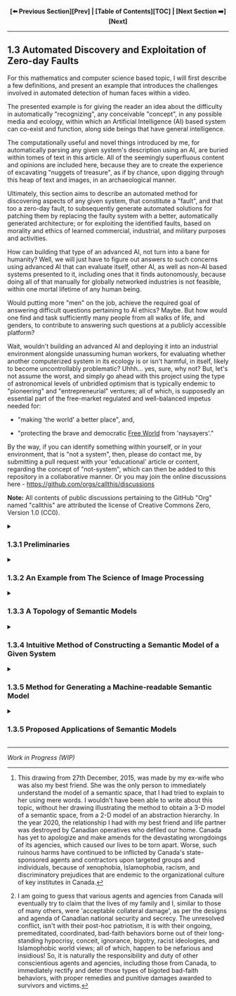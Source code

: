 <div align="center">
  
  **[:arrow_left: Previous Section][Prev] | [Table of Contents][TOC] | [Next Section :arrow_right:][Next]**
  
</div>

---

## 1.3 Automated Discovery and Exploitation of Zero-day Faults

For this mathematics and computer science based topic, I will first describe a few definitions, and present an example that introduces the challenges involved in automated detection of human faces within a video. 

The presented example is for giving the reader an idea about the difficulty in automatically "recognizing", any conceivable "concept", in any possible media and ecology, within which an Artificial Intelligence (AI) based system can co-exist and function, along side beings that have general intelligence. 

The computationally useful and novel things introduced by me, for automatically parsing any given system's description using an AI, are buried within tomes of text in this article. All of the seemingly superfluous content and opinions are included here, because they are to create the experience of excavating "nuggets of treasure", as if by chance, upon digging through this heap of text and images, in an archaeological manner.  

Ultimately, this section aims to describe an automated method for discovering aspects of any given system, that constitute a "fault", and that too a zero-day fault, to subsequently generate automated solutions for patching them by replacing the faulty system with a better, automatically generated architecture; or for exploiting the identified faults, based on morality and ethics of learned commercial, industrial, and military purposes and activities. 

How can building that type of an advanced AI, not turn into a bane for humanity? Well, we will just have to figure out answers to such concerns using advanced AI that can evaluate itself, other AI, as well as non-AI based systems presented to it, including ones that it finds autonomously, because doing all of that manually for globally networked industries is not feasible, within one mortal lifetime of any human being. 

Would putting more "men" on the job, achieve the required goal of answering difficult questions pertaining to AI ethics? Maybe. But how would one find and task sufficiently many people from all walks of life, and genders, to contribute to answering such questions at a publicly accessible platform? 

Wait, wouldn't building an advanced AI and deploying it into an industrial environment alongside unassuming human workers, for evaluating whether another computerized system in its ecology is or isn't harmful, in itself, likely to become uncontrollably problematic? Uhhh... yes, sure, why not? But, let's not assume the worst, and simply go ahead with this project using the type of astronomical levels of unbridled optimism that is typically endemic to "pioneering" and "entrepreneurial" ventures; all of which, is supposedly an essential part of the free-market regulated and well-balanced impetus needed for: 

- "making 'the world' a better place", and, 

- "protecting the brave and democratic [Free World](https://www.atlanticcouncil.org/programs/scowcroft-center-for-strategy-and-security/global-strategy-initiative/democratic-order-initiative/commission-on-advancing-a-free-world/) from 'naysayers'." 

By the way, if you can identify something within yourself, or in your environment, that is "not a system", then, please do contact me, by submitting a pull request with your 'educational' article or content, regarding the concept of "not-system", which can then be added to this repository in a collaborative manner. Or you may join the online discussions here - https://github.com/orgs/callthis/discussions 

**Note:** All contents of public discussions pertaining to the GitHub "Org" named "callthis" are attributed the license of Creative Commons Zero, Version 1.0 (CC0).


<details><summary><h3>1.3.1 Preliminaries</h3></summary> 

Let "point" is a thing such that, it has no further parts, not even a causal factor that generates or justifies its existence. 

The above definition of a point from Euclid's Elements, turns out to be one of the most brilliant axioms that any human being could have ever discovered, because it forms the basis of all geometry. A point is also, an intrinsic part of every aspect of spacetime apart from all other existent gamuts. Such a definition of a point also indicates that it is whole within itself. Furthermore, due to its imperceptible form and infinitesimal nature, it is an abstract mathematical entity. 

One can also assert that infinitely many points exist between any two adjacent points. But, as human beings, we are compelled to use a "dot" to represent a point, when discussing it in the finite context of a tangible medium such as a piece of paper, a chalk board, a cuboid, or an ellipsoid. 

Now, any "collection" of points can be termed as a locus. A straight line is a locus in which the collection of points share a property called linearity. Any line, along which and about which, a "set" of points is distributed, is called a geometrical axis. The number of mutually "orthogonal" axes needed to unambiguously index each point within a generalized "space" indicates the "dimensionality" of that space. The maximum and minimum span pertaining to a geometric object, that can be measured within a space, respectively, define the maximum "size", and the "least count", of mathematical operations that produce a measure, within or from the space being taken into consideration. 

In mathematical literature about machine learning, the concept of "dimension" of a given matrix (https://en.wikipedia.org/wiki/Matrix_(mathematics)#Definition), i.e. its size, is often confused with the "dimensionality" of the matrix. Also, in literature about machine learning, the number of dimensions in a trained model, usually alludes to the number of "features" obtained via permutations of all the elements available in the training and test datasets. 

So, to avoid confusion, let us instead use the terminology of "size", and ["tensor rank"](https://en.wikipedia.org/wiki/Tensor_(intrinsic_definition)#Tensor_rank), to describe a set of points, elements, data, or items that can be represented as a matrix, whereby: 

- The size of a given matrix is the total number of elements within the matrix. 

- The tensor rank of a given matrix coincides with the total number of ["Eigenvalues"](https://en.wikipedia.org/wiki/Eigenvalues_and_eigenvectors#Calculation) of the dataset described within the matrix. 

</details>

<details><summary><h3>1.3.2 An Example from The Science of Image Processing</h3></summary>

Here is an example to highlight difficulties that will be encountered in getting to automated concept recognition, by looking at the topic of object recognition with a trained machine learning model that [detects human faces](https://en.wikipedia.org/wiki/Face_detection) within a RGB-color video. 

The contents of a RGB-color video, might be described using a matrix that could have a so-called dimension of billions. Billions of what, you ask? That kind of a question only tends to upset some of the machine learning scientists and engineers who build machine learning models, which then causes them to fall into an argument about whether the word dimension of their training algorithm's output matrix alludes to its size, or to its maximum number of columns. For us to be able to answer that question appropriately, let us first observe the fact that, a dataset containing a RGB-color video, only has elements distributed: 

- along one axis describing the color channel of a pixel; 

    - the integer values on this axis indicate a number corresponding to a color channel, that is, red, green, or blue

- about two more axes for describing the position of a pixel in each image frame 

    - the integer values with respect to these two axes correspond to a coordinate of a pixel, where each pixel is contained within the size of the image frame, of say, 1080x960 pixels 

- along one more axis for the light intensity at a given pixel location indexed by the above three axes 

    - a pixel's intensity is typically an integer value between 0 and 255, for images that use 32 bit data in an image container format, like [JPEG](https://en.wikipedia.org/wiki/JPEG#Typical_use) 

- and along one more axis for describing the time-stamp of each image frame within a video container format, like [MPEG](https://en.wikipedia.org/wiki/Moving_Picture_Experts_Group)

    - this integer value is dependent on the least count of the clock used for timing the video, which could be in milliseconds, resulting in, say, 60000 frames for a one minute video  

So, in the above example, the size of the dataset would be 3x1080x960x256x60000 = 4.7775744e+13 *pixels.* 

To then say that you have a training dataset matrix with approximately 47 billion dimensions would be silly, because regardless of the change in the number of video frames within a video file, any pixel in the dataset would be unambiguously indexed with only five pieces of knowledge about its location and light intensity. As such, the video data would be distributed in a space constructed using five axes, that is, a geometric space having a tensor rank of five. 

A trained machine learning model for face-identification using such video data, could be a matrix with a very large size, due to a particular permutation of, say, [Haar-like Features](https://en.wikipedia.org/wiki/Haar-like_feature) used for describing a human face to the [Viola-Jones algorithm.](https://en.wikipedia.org/wiki/Viola%E2%80%93Jones_object_detection_framework) However, that type of trained model or template for face-identification, can use the intensity values of a single color channel, for each two-dimensional video frame. Thus, the data in the trained model would instead be described by a space constructed by three axes for pixel locations within an image frame, and one axis for the time-stamp of each image frame in a live video stream. 

That trained model or template, can then be iteratively matched with "chunks" or sections of each test image frame, to be able to identify any geometry that resembles a human face. Naturally, the amount of computational resources needed for identifying faces within a live video stream, could become quite expensive.

So, imagine doing the above type of "feature-identification" within live audio and chat data-streams alongside live video data, for building an interactive robot; especially a robot which can understand as well as interact with the world around it, in a manner that is as intelligent as a college educated adult human being, if not better. Even without haptic and olfactory data channels, merely audio and visual channels expressed as electromagnetic signals to a robot, to make it as "self-actualized" as a college educated adult human being, may seem like a physically impossible or infeasible project. And yet, one needs to remember that AI products being created by Google and Baidu, already outperform most human beings on various well-defined tasks like driving a car in a highly regulated environment. 

```
Computational resources have become affordable, and the ability to incorporate new developments
into one's own project has continued to become more accessible to technologists.

Here is an example of object detection within a live video stream using Google Coral:

Live Object Detection at 70FPS with low cost hardware - https://youtu.be/T-VjYr7sZC4?t=123 

```

Thus, the process of merely identifying the building blocks or the factorized components of a digitized data-stream from "the real world", which resemble labeled items in a training dataset, isn't the required final output of a robotic system that is meant to approach "general intelligence." The algorithmic procedure for making the AI recognize semantic meaning, out of a string of features within a data-stream, to then "autonomously" act upon "the knowledge and understanding" obtained from that process, firstly requires a [Large Language Model](https://en.wikipedia.org/wiki/Large_language_model). 

From philosophies of mind and natural language, as taught in Westernized universities, oral or written human speech that makes use of "words" or "symbols", not only conveys pre-formulated and formatted intent of the communicator, it also conveys the "intentionality" that the communicator experiences, during the act of performing activities in-line with the communicator's motives and desires. Said intentionality is supposed to be the "feeling", or human experience, of wanting to continue or to halt an ongoing activity, based on real-time sensory feedback from the communicator's environment. That philosophical approach to describing linguistics and cognition is drastically limited. So, let us generalize the idea of "language" from its gestural, or behavioral form, to a cascade of synchronous as well as asynchronous articulations that can provide "signals" from a sender to a receiver, via the physical process of "communication." 

>The most basic definition of physical communication is: "transfer of 'information' from one system to another via signal transmissions, energy transduction, or changes in momentum or electromagnetic states of the interacting systems via 'contact', at any possible span of short or long distances in spacetime." 

At least, that is how I like to define physical communication. Also, changes in momentum or electromagnetic states necessarily entail thermodynamic changes among interacting systems, that are causal, and not merely coincidental. 

What then is a system, and how are system boundaries or interfaces defined? Well, only "nothingness" is not a system, and the chore of identifying dynamically evolving boundaries of a system, requires the use of ["Ontological Methods in Systems Engineering."](https://github.com/callthis/status-quo/blob/main/docs/01-02-07.md#1271-ontological-methods-in-systems-engineering)

So, let us construct a topological space that describes the mathematical relationships between all conceivable concepts, with those concepts being distributed upon the constructed topology, including the concept of a concept, the concept of recursion, and even the concept of what a topology can be in terms of a mathematical object of study. In doing so, we will build an algorithmically generated "semantic model", instead of a "language model." The semantic model could then be utilized for tasks like discovering and studying mathematical theorems, that have yet to be recognized using human efforts without the aid of generative-AI based analytical engines.  

</details>


<details><summary><h3>1.3.3 A Topology of Semantic Models</h3></summary> 

As shown in the following diagram, ***Line AB*** represents the axis defined as "the part-whole continuum", and ***Line AD*** represents the axis defined as "the abstract-tangible continuum." The 2-Dimensional ***Area ABCD,*** represents a gamut of concepts known as an ["abstraction hierarchy."](https://github.com/my-realm/oc/blob/master/doc/ah.md#history-of-abstraction-hierarchy) Each point on this gamut is indexed as the coordinate of an individuated concept, such that each of those concepts are comprehensible to human beings. The semantic meaning ascribed to each concept on the gamut, can thus, only be relatively abstract-or-tangible with respect to a subjective observer; and is simultaneously, either a component or an ensemble, in relationship to other concepts located on the gamut, using the objective basis of "set theory." 

This 2-Dimensional gamut of concepts can then be converted into a 3-Dimensional model, by introducing an axis that represents the continuum of "depth-feature versus surface-feature." 

So, to make the corners of the 2-Dimensional ***Area ABCD*** touch at a single ***Point E,*** "fold" the area as shown in the following diagram, to create a 3-Dimensional volume that represents, "a semantic space."[^1]  

<p align="center">
    <img width="65%" src="../imgs/semantic_space-3d-model.png"></img>
    <br>
    <b>Converting the 2-D model of an "abstraction hierarchy" into a 3-D model of a "semantic space."</b> 
</p>
<br>

In the newly obtained 3-D model of a semantic space: 

- Depth-feature is a thing, or a concept, that is closer to the sub-atomic description of reality in terms of physical spacetime measured in spans of [Natural Units](https://en.wikipedia.org/wiki/Natural_units) (such as but not limited to: [Planck units](https://en.wikipedia.org/wiki/Planck_units), [Stoney Units](https://en.wikipedia.org/wiki/Stoney_units), and [Fine-Structure Constant](https://en.wikipedia.org/wiki/Fine-structure_constant)), in comparison to the macro-level, biological shape and size of human beings. 

- Surface-feature is a concept, or a thing, that is more readily accessible to unaided human biological sensory organs, and thus to human cognitive faculties, without the aid of technological instruments, or tools and gauges. 

- And the topic of abstract-versus-tangible can be made more objectively measurable, by comparing all given concepts, including things like "time", or "chair", with the most abstract concept called "point." Let the origin of the new 3-Dimensional coordinate system containing the model of a semantic space, coincide with the **Point E.** The origin of the coordinate system is also supposed to represent the location of the geometrical concept of "a point." All other concept placed on the 3-Dimensional topology are to be measured at a distance with respect to the origin using vector algebra. How to do so will be made clear in the subsequent sub-sections. 

---

<details><summary>By the way,</summary> don't try comparing things to God, either via similarity or via contrast, because all forms of comparison of a conceivable thing with God, results in that created thing ultimately becoming, annihilated.</details> 

---

Anchoring concepts to locations on a 3-Dimensional topology called the semantic space, using a regularized arrangement that can be codified, highlights causal relationships due to which, causality is directed from a relatively abstract depth-feature to a relatively tangible surface-feature. Subsequently, any feedback loops that can exist in a vectored manner, directed from a relatively tangible surface-feature to a seemingly abstract depth-feature, can also be discovered via the encoding method that is described in the next sub-section of this article. Therefore, causality exists within ecological feedback loops, and isn't something that is somehow directed strictly from "the human mind", onto "the material world." 

So, one must first ask themselves, are there any combinatorial arrangements of physically measurable quantities of the universe we exist in, that are capable of accurately and precisely describing concepts like personhood, cognition, intelligence, awareness, spirituality, attention, willingness, wellness, aesthetics, morality, ethics, veridicality, legality, meaningfulness, or contentment? 

Also, do people need to define concepts like mind, or a soul, the way the concepts of point, or the average [speed of light](https://en.wikipedia.org/wiki/Speed_of_light) between two points within "isotropic" "free space" have been defined, in order to be able to express themselves as mere human beings; or to be able to construct scientific tools and equipment for experiencing a better quality of life, while utilizing other well-defined concepts via arts as well as engineering and managerial sciences? 

Most importantly, what kinds of concepts are yet to be properly defined or even discovered, that would otherwise make existence more sensible and worthwhile, for human beings as well as other living species?  

</details>


<details><summary><h3>1.3.4 Intuitive Method of Constructing a Semantic Model of a Given System</h3></summary> 

We can take a look at an intuitive form of the pseudo-code for creating a machine-readable model of a semantic space, using the following diagram labeled as "Principled Thinking."  

<br>
<p align="center">
    <img width="65%" src="../imgs/Principled-Thinking.png"></img>
    <br>
    <h4 align="center">Principled Thinking</h4> 
</p>
<br>

The above diagram may better explain the process of discovering "blind-spots" and "misconceptions" within any system's design, for persons who are less inclined to using an algorithmic description of how to construct a machine-readable semantic model of a system. The diagram depicts four stages of analyzing any given system, in which each stage must be in concordance with the adjacent stages.  

- To begin the analysis of, say, an existing grocery store, the analyst would start at Stage 1, concerning the store owners' ethos and cultural values. The reason for owning and operating a grocery store would be derived from the cultural values and needs formally stated by the store's stakeholders. The roles and responsibilities that the company's employees are expected to perform, as well as the standards of customer satisfaction and yearly profits they are to aim for, are contingent on the cultural values that company members can adhere to. If concepts like "honesty", "customer satisfaction", "employee code of conduct", "facility's cleanliness", "handicap parking and accessibility", "building's architectural appeal", "product visibility", or "safety" weren't a primary concern, then the analyst would be able to identify such deficiencies before moving onto the next stage. Stage 1, provides answers to questions starting with a "why." For example, "Why is a security system needed in a grocery store?"

- Stage 2, of the store's analysis would identify the financial and physical resources available that match the principles and policies of the store's proprietors. In this stage the analyst can identify underutilized assets as well as shortages within required resources that need to at least, meet the value system and sense of aesthetics subscribed to by the company's stakeholders. Stage 2, provides answers to questions starting with a "what" or a "which." For example, "What kind of a neighborhood is the store located in? Which type of financial, physical, and digital security measures are available or needed, to maintain desired level of operational safety and 'peace of mind'?" 

- Stage 3, of the analysis provides answers to questions beginning with a "how." For example, "How is a particular version of financial, physical, and digital security system to be implemented, with the necessary administration of employee training and corporate policies?" This stage of analysis, conjoined with the previous stages, would highlight key areas of strengths and weaknesses in the day-to-day managerial operations of the grocery store. Any new polices that need to be created, and any physical resources that need to be reallocated or additionally acquired, are to be clearly identifiable during this stage. This is also the stage where business operators would be able to analyze and ratify, human resource policies, inventory management schedules, advertising campaigns, salaries and wages, product pricing strategies, and investor relationships, to arrive at statements about sales and profit goals. 

- Stage 4, which is an abstract-whole, turns out to be a natural outcome of the previous stages of "thinking and making", whereby the company's goals become defined in "achievable and realistic" terms. Any envisioned goals without taking stock of available skills and resources along with a proper grounding within the company's espoused cultural values, would most likely turn into a pipe-dream. Coming up with fancy goals and mission statements that possibly cannot be achieved within the constraints of available ground truths, can thus be avoided. Ultimately, Stage 4 of the analysis, must be in accord with the axiomatic principles identified at the very onset of the business analysis. 

The systematic process or "series of well-formulated steps" described here, isn't an algorithm for automatically discerning "truth", it is an algorithm for indexing knowledge discovered via interactions with a given system, tabulated in the form of a particular type of a graph, in order to excavate what else needs to be discovered and then built, towards materializing required physical outputs from the given system.

You may thus note that, Stage 1 of the analysis identifies *abstract-parts* of the given system. These abstract-parts are the principles, norms, and needs, that constrain or bound the system within a real ecology, in an axiomatic or "legally" defined way. Stage 2 of the analysis describes a set of *tangible-parts* of the system, pertaining to existing materials and processes that can be utilized as per known constraints. Then, Stage 3 produces a set of performance indices and engineering designs in the form a *tangible-whole,* which describe how certain kinematic and dynamic relationships can be connected or built, to arrive at viable goals using the concordance between Stages 1 and 2. 

The eventual Stage 4, reifies the outputs of the system in a descriptive manner, by showcasing its functionality and material qualities in comparison to the ecological constraints identified in Stage 1, rather than a normative goal or objective, that ought to have been achieved irrespective of ecological truths and realities. In this way, the ideas of economic efficiency and feasibility are directly baked into every possible approach to arriving at an achievable mission or a conceptualized vision, as long as Stages 1, 2, and 3, are in concordance with each other. Stage 4, represents the constructed or realized, *abstract-whole.*

However, when a need for doing "free-form" designs or research, in an exploratory manner, is asserted during Stage 1 of building or operating a new system, the desire to be spontaneous, novel, and innovative can produce "unexpected" results. As such, if additional constraints concerning ecological well-being are identified and implemented via Stages 2 and 3, the eventual results can at least be safe and sound, while limiting wastage and potential harms from exploratory research and development (R&D) endeavors. 

This is why, mature companies tend to allow nascent startup founders to eagerly take risks of being spontaneous, artistic, and innovative, so that large corporations can eventually learn from the mistakes of startups, or simply buy out a surviving new enterprise that develops a competent business model with a legitimate value proposition. A startup that intends to outmatch mature competitors, would need to be able to continuously evaluate its capacity to do so, while growing its market capitalization via its optimized R&D and business operations. Principled Thinking, can help identify those required optimization strategies and techniques. 

More importantly, it can be observed that: 

>The premeditated moral consideration to prioritize exploratory and hazardous risk taking behaviors while prospecting for any types of advantages or gains, above the safety and well-being of bystanders and consumers, or above societal concerns for environmental sustainability, is an engineering and managerial decision that can often be hidden by wrongdoers, using glossy marketing materials and cleverly worded "legal disclaimers." 

Wrongdoers may even try to evade responsibility for their untoward and careless actions taken during R&D cycles, by claiming that the process of producing and operating a desired system, can be "too pedantic," if it is conducted by using formal methods of simulation and modeling. 

Identifying those types of harmful behaviors of a company's leadership and management, that are erroneous, destructive, predatory, parasitic, debilitating, or injurious in any significant manner to any persons or groups, or to any forms of natural heritage that do not exclusively belong to prospectors, requires such principled analyses. The rational and rightful measures, which can then be taken up by *litigators and prosecution teams* to penalize offending parties, and also to deter further harms that are being or can be committed by other groups of prospectors, can thus be correctly legislated via the analytical and scientific methods demonstrated by Principled Thinking. 

Even more importantly, concepts like "acceptable collateral damage" and "casualties of warfare", can be defined in a pragmatic and correct way by "constitutionally recognized entities" using Principled Thinking, in the context of authorized military, para-military, or policing activities, while growing or maintaining their "sphere of influence."[^2]

</details>


<details><summary><h3>1.3.5 Method for Generating a Machine-readable Semantic Model</h3></summary>  


<details><summary><h4><ins>Step 1: Clearing up philosophical issues</ins></h4></summary>

If you were to look up the meaning of the concept of a "word" in a regular English dictionary, it would explain that entry with words, just the same way it explains all possible entries in itself, with words. Also, typical definitions of a "word" in regular English dictionaries happen to use the concepts of a "concept" and an "idea." What then is a concept or an idea?

Now, just for fun, do look up the definition of a "dictionary", within a regular English dictionary. 

The above exercise or thought experiment, is for the sake of understanding that human beings do tend to understand the meaning of words like, "words", "concepts", "constructs", "notions", "ideas", "relationships", "edges", "nodes", "graphs", "sets", "items", "things", "containers", "systems", and "dictionaries" through physical interactions with a sociological as well as a technological environment. 

>Thus, "a socio-technical environment" is a synonym for "human ecology", which emphasizes the collaborative nature of human development and evolution through social interactions within a community that is constantly mediated by: various human made tools and technologies apart from natural structures found in the universe. 

For the sake of this overall exercise in building a model of a "semantic space", let us assert that various structures and phenomena already found in nature, such as: water, earth, sky, air, thermal changes, living creatures, etc. are easily accessible to all human beings as soon as a human is born into this universe as an infant. Obviously, infants need not learn how to use a regular dictionary of any conceivable language, to merely start living and learning from a socio-technical environment. 

Moreover, any human being at infancy, isn't a "blank slate." We know that now, and we are better informed at this point in history compared to earlier philosophers, due to our knowledge about how information is encoded within biological building blocks of living organisms such as chromosomes, because of which, a new born infant is already in possession of various types of "innate", "intrinsic", and "inherent" knowledge. That knowledge is indeed necessary for bodily functions which allow the infant to bump into things, and too start interacting with a socio-technical environment while fulfilling various needs to sustain life. 

But too often, in literature concerning physiology or psychology: 

- The idea of *"sensation"* is used for describing the process by which physical data from a socio-technical environment is translated as a signal or a "stimulus", into reactions by human sensory organs at a tissue level of organization, within microsecond intervals of time. 

- Subsequently, the interpretation of that reaction during a short period of time at the scale of seconds, to produce some type of a "mental model" along with a gain in knowledge about a "situation", at least at a basic level of understanding of "reality" due to impinging stimuli, is called *"perception."* 

- Following the processes of sensation and perception, a more complex process by which a (human) being takes those sensations and perceptions to generate inferences via different "types of reasoning", along with additional knowledge available to the *"interpreter"* via their memory, is called (in-situ or embodied) *"cognition."* 

- Some social scientists and cognitive science philosophers like to further distinguish a type of cognition, that occurs at the interface of multiple cognitive beings within an ecology, known as *extended cognition,* in comparison with the "in vivo" forms of cognitive processes. (Please see, [Distributed Cognition](https://en.wikipedia.org/wiki/Distributed_cognition), [Extended Mind Thesis](https://en.wikipedia.org/wiki/Extended_mind_thesis), and [Externalism](https://en.wikipedia.org/wiki/Externalism))

The above-mentioned ways of talking about cognition are common among previous generations of researchers, especially Anglo-Saxon and westernized ones, who have ardently tried to delineate sensation, perception, cognition, embodied cognition, and extended cognition as a sequence of processes, wherein, the ability to perform "advanced" cognitive tasks, is supposed to improve with biological development and socio-technical experiences involving "education." 

The main challenge with the above-mentioned approach to physiology, psychology, and sociology has been the inability to arrive at sensations, perceptions, and cognitive decisions or judgments about the concept of a "mind", which different groups of people can readily agree upon and utilize in political sciences, medical sciences, linguistics, religion, and other fields of study that are dependent on findings from physiology and psychology. Of course, physiology and psychology within themselves can be acknowledged as being dependent on physics, chemistry, biology, and upon various mathematical constraints of geometry to discovering knowledge. 

One might even ponder, are all of physical sciences and mathematics, including everything pertaining to human beings and the rest of the universe, contingent on a super-natural deity such as God? Which god you ask? Well, try one of these conceptions of God or a deity - https://en.wikipedia.org/wiki/Conceptions_of_God

As such, if one were to either say that [gnosis](https://en.wikipedia.org/wiki/Gnosis) is only possible via some type of [praxis](https://en.wikipedia.org/wiki/Praxis_(process)), or that gnosis is even possible via innate knowledge without any type of praxis, rituals, practices, and apologetics(https://en.wikipedia.org/wiki/Apologetics), then, in both cases, that person's worldview and consequent behaviors might not be irrational, irregular, bizarre, weird, inane, stupid, insane, crazy, deluded, or deranged in any sense of the words: irrational, irregular, bizarre, weird, inane, stupid, insane, crazy, deluded, and deranged. 

Comparatively, even the worldviews from atheism aren't somehow "scientific" or more rational than worldviews involving religious concepts. This is because atheism requires the belief that absence of precise visceral evidence of a divine phenomenon, as experienced by an individual, is in itself, necessary and sufficient evidence or proof of complete absence of all divine phenomena throughout the universe. Atheism as a socio-political enterprise, further requires that the individual who has never experienced any type of a divine phenomena in a cogent manner, conclude that all other human beings who have ever claimed to have felt something divine, were simply lying or happened to be deluded. That type of a self-centered view on knowledge excavation and learning, which takes an atheist's evolving biological development as the ultimate standard for adjudicating truthfulness of other people's experiences, presumes absolute perfection in the atheistic individual's finite abilities in mobility, awareness, and comprehension, that too with respect to a limited ecology, regardless of the stage of the atheistic person's biological development and type of ecology being considered. 

Unfortunately, a great number of people who feel that a particular god or a deity exists, and has manifested to them, or has communicated to them via some type of a phenomena, to be truthful, also behave in a presumptive manner in ascribing their individual experience as a standard for what other people ought to be able to experience and acknowledge as "faultless actuality." The socio-political enterprise of religiosity has remained fraught with massacres and molestation of many peoples as well as entire civilizations, in the name of a god, just the same way sports hooligans injure people and destroy or damage public properties, in the name of supporting athletes as fans, or the way invading groups of people wage skirmishes and even wars in the name of nationalism or patriotism.   

One must also be aware and note that, ascribing derogatory or debasing words to persons who have a different perspective or an idiosyncratic worldview, is usually done by those who have an agenda of asserting their own worldview as being superior and more legitimate, compared to all the ones they happen to disagree with. This type of crass and obscene tactic typically involves attempting to hurl insults, injuries, and destructive attacks upon other persons who have different cultural values, worldviews, and interests, for the purposes of obtaining or maintaining socio-political power and influence.   

But more importantly, for our purpose of constructing an efficiently machine-readable model of humanity's semantic space, we are to build a set of methods for parsing "digitally recorded and accessible" conceptions generated by any human being in any point of humanity's global-scale evolution, regardless of that concept's abstractness or materialistic tangibleness to different "cognizers." The chore of differentiating or distinguishing truthful and useful conceptions with respect to chosen standards for accuracy and precision, can then be carried out using the built and stored semantic space. 

Therefore, the archaic approaches used in describing the physical world around us, and our human faculties in comprehending the world, via philosophical ideas like ["tabula rasa"](https://en.wikipedia.org/wiki/Tabula_rasa), are inefficient for deciding what counts as ontic versus epistemic. More specifically, the concept of tabula rasa does not help in explain how a person's individualized semantic space starts to come into existence, to then develop over the person's lifetime. (Please see, this video on ["Birth of a Word"](https://youtu.be/RE4ce4mexrU) for a developmental psychology based perspective on discovery and application of knowledge that also indicates the need to discards the idea of tabula rasa from modern psychology.)

Worst of all, the use of ideas like "children are a blank slate", have too often been used for justifying abductions of children during cultural genocides, for the purposes of indoctrinating those children and forcibly assimilating them into a community that is different from their original ethnic and cultural background. History provides testimony about how puritanical colonialists have tried to justify genocides of indigenous cultures by claiming that forced internment and indoctrination did not do any harm or cause any pain, even while cunningly or forcibly wiping out the personality traits and cultural outlook of captive children and young individuals, particularly in the name of providing 'superior education and development' to snared people. Nefarious and insidious wrongdoers have continued to make those types of claims on the assumption that at the time of being interned or indoctrinated, the forcibly taken children and young individuals were practically a blank slate due to which, they could not have been harmed or injured in any way. 

So, instead of using ideas that have been one of the main rationales for justifying cruelty inflicted upon indigenous populations and peoples of color, we can simply decide and assert that all forms of signal processing accomplished by any system is defined as "computation." And thereby, *human cognition in its psychological form* with personality traits, as well as motivations, emotions, and thoughts, happens to be due to a dynamic cascade of computations performed by biological components of the human body. Concurrently, *human cognition in its sociological form,* which also impacts motivations, emotions and thoughts, in addition to causing evolutionary development of personality traits as well as behavioral outlook through "linguistic exchanges or interactions" and "groups based decision making", happens to involve a series of concordant computations performed by a network of people and other things, in a socio-technical environment. 

We must put aside the chore of describing what counts as an immoral, unethical, pathological, or a criminal behavior with respect to an environment as well as a predefined set of "acceptable" functions or behaviors, for a later stage of this overall endeavor. We will be able to better address that laborious work, after collecting models of individualistic and community based semantic spaces that can be agglomerated to produce *humanity's semantic space.* Defining what counts as a fault or an error, even upon encountering completely novel functions or behaviors of a given system, specifically in a way that can be machine-readable, is going to be the most lucrative aspect of this overall exercise. 

Additionally, for the sake of this discussion, we will avoid the definition of "memory" from common English vernacular, and instead use the assertion that *"memory"* exists, by virtue of adjacency of things. Therefore, the adjacency of atoms is a type of memory at a given instance of spacetime, and so is the adjacency between two trees or two cars in any part of the world, irrespective of the distances between them, aside from the adjacency between the distance-wise permutation of people and celestial objects. In fact, even the permutation of letters, gaps, and colors in this write up, is a type of memory. Indeed, all portions of the universe constitute a memory, at each instance of spacetime, but not from an egocentric or an anthropocentric perspective. Here, the technical concept of memory is being defined as a fundamental physical phenomenon that exists due to any span of adjacency, between things that already exist in the universe. Let me repeat this for emphasis: Here, it is being asserted that any configuration arising from any collection of things within spacetime, is memory. 

Next, we can define computation as a change in memory. As such, any change in configuration of adjacent things, is a computation.

So now, we can do away with philosophies involving "tabula rasa" of human mind at infancy or youth, by suggesting that there already exists an evolutionary process involving cascades of computation, across and throughout spacetime, irrespective of the existence of humans or human cognition. 

The existence of cascades of computation, across and throughout the universe at every span of its structural and functional organization, is empirically verifiable. It must be noted that concepts like "recorded history" and "archaeology", cannot be defined without such a contiguous and continuous evolutionary process of computations across spacetime, which "communicate" or "transfer information", from one part of the universe to another. So, if none of the portions of the universe are "blank" and devoid of information (as well as information transfer), then, no organism or a system within the universe as its portion, is ever devoid of information and pre-processed knowledge. 

That universal process involving the exchange of information via physical transformations and transmissions, of energy and matter, throughout all of spacetime measured in eons over intergalactic distances, has existed prior to the ["Holocene era"](https://en.wikipedia.org/wiki/Holocene_calendar#Conversion), and is going to continue to exist even after the destruction of the solar system in billions of Earth-years from now. Of course, such a non-egocentric idea is simply untrue or false, for those who believe that the universe along with all of its trappings comes into existence when they are born, and goes out of existence when they die. People who believe in that type of a purely egocentric notion of cosmology, which is limited to their individual lifespan, also aren't deranged or "mentally damaged", because a thing known as "death" has to be incorporated as an input condition, for any kind of empirical verification of different worldviews involving [eschatology](https://en.wikipedia.org/wiki/Eschatology). But, death of the observer, seems to prevent empirical verification about things that can subsequently be shared with living beings.  

Perhaps, due to topics like death, the most difficult concept to include within a semantic space, is that of "spiritual faith" and "devotion." 

I will attempt to individuate them none-the-less, by stating that spiritual faith is an extrapolation of "trust" in an entity or an event, whereby the entity or the event one has faith in, is "divine", or "supernatural." The ideas of divine and supernatural, in turn, require a person to admit that things unconstrained by physical laws of nature do exist, or can exist, within a realm that is outside the bounds of physical universe, or at least outside the bounds of known scientific knowledge. 

Answering how, and why are divine or supernatural things able to impact natural entities and events within the bounds of a physical universe that supposedly, isn't divine in the least bit, requires a whole lot of imagination and at least one [mythological](https://en.wikipedia.org/wiki/Myth#Mythology) narrative. 

It is indeed easier for some people to decide that the natural universe is divine, at an infinitesimal level of its structure and function, as well as in its entirety. Such an idea alludes to the "imminence" of divinity as an integral part of each being within the universe. There is also the idea that [divinity](https://en.wikipedia.org/wiki/Divinity#Uses_in_religious_discourse) is ever present, and that it abounds every portion of the universe, but is merely more complicated and tedious to comprehend than quantum mechanics and the square root of minus one. Most people, can do very well in life, without ever having to deal with quantum physics and complex numbers, so, similarly, religious topics about what is or isn't sacred, might also elude people, without those people suffering any physical, socio-economic, or political losses. 

Thereafter, if one understands the increasing level of attention and effort that goes into being "interested", "committed", and "dedicated" to something or someone, then they will be able to understand that "devotion" is the next logical level in the progressive scale of: interest, commitment, and dedication. 

>One might even ask, can a human being possibly obtain and retain any precepts consciously, with zero level of attention and interest invested into obtaining and then retaining said precepts? 

So, how much imagination and commitment must be applied when doing something (or anything)? 

Where must a precept from a mythological narrative or a popularly scientific journal be referenced? And when must certain types of concepts be alluded to in a conversation or a publication? Well, answers to all such questions depend on the socio-political context of a person's existing situation and their capabilities in articulating themselves. 

If you, as a mere person living in this world, were to utter certain topics out-loud (or publish them in a publicly available media), which were to then somehow causes you to get attacked overtly or covertly, or immediately, or perniciously by particular groups of people, then, hopefully you knew how to defend yourself from those kinds of attacks and attackers before doing your chosen range of activities. However, just in case, you committed certain activities unknowingly, without deliberation, without properly evaluating the consequences of those actions, or without appropriate anticipation of future outcomes of your deeds, then hopefully, you will gain an opportunity to learn from your experiences to do things differently thereon, upon withstanding the consequences of your actions. The same hope, may also be recognized in withstanding consequences generated from other people's actions, and also from those generated by non-human phenomena in nature, all of which, might not have had any pertinence to your existence before those consequences impinged upon your life and belongings. 

What then, does the concept of "hope" actually mean? Is it mere an expectation about a future possibility? Based on what? Based on lack of accurate information and precise knowledge, you say? 

Then faith, as well as trust, are practically an extension of that hope and reliance on potential outcomes in situations involving greater levels of uncertainty — a level much greater than the types of uncertainties that might have caused you to experience a sense of hope or reliance in yourself, or in anything else, at any point during your mortal lifespan. 

Now, would you like to say that "uncertainty" isn't an ontic thing pertaining to every portion of the physical universe we exist in? 

"Entropy" by the way, is a measure of uncertainty within a region of the physical universe due to a particular rate of information transfer between that region of spacetime and an "observer" coupled to it. So, after defining concepts like "measurability", "measure space", "flux", and an observer's capacity to observe as well as record things, we can conveniently explain how "entropic", the universe is, at a given location of spacetime. It is just that, defining an observer or things like measurability, aren't easy, but also not impossible.

Just in case you thought that religion, physical sciences, mathematics, civics, languages, music, medicine, sports, economics, or socio-politics were difficult to comprehend and practice, then you merely needed to learn a few simple strategies like Principled Thinking, for acquiring basic building blocks of knowledge and understanding, to ease your burdens, so that you may face all other things in a suitable manner; things which could come your way in this life, or in the hereafter.

</details> 


<h4><ins>Step 2: Gathering building blocks of a graph</ins></h4>

The first thing we will need is a dataset of words, which is typically a [corpus](https://en.wikipedia.org/wiki/Text_corpus) in the form of a data type known as a "dictionary", or a set of corpora such as books and articles found in [ArXiv](https://info.arxiv.org/about/index.html), or [Gutenberg Project](https://www.gutenberg.org/), or [Wikimedia](https://meta.wikimedia.org/wiki/Our_projects). 

Scraping websites to build corpora based, large language models (LLMs), is an expensive chore, but it might be a necessary task when creating a customized corpus of text for non-English languages or for other commercial applications of LLMs. 

- An example for creating a corpus in Mandarin language by scraping different websites for Named Entity Extraction, Event Extraction, and Relation Extraction during production of LLMs and "Knowledge Graphs", is provided here - https://github.com/zjunlp/KnowLM 

- A brilliant example for translating a word within a file or within an online article, in real-time, is showcased here - https://github.com/filimo/ReaderTranslator#readme 

- And here is an example of working with multiple language corpora including math symbols - https://github.com/SUSYUSTC/MathTranslate 

    - This example showcases translation of English mathematics papers into Mandarin. A similar approach can be used for translating French science and mathematics journals into English, or any other language, as required. Also, such a computerized approach is necessary for translating legal documents from or to, an official language, in relation with an accessible language of discourse. 

For our purposes, let us start by using a regular English dictionary, from either one of the following options:

- The version of "Webster's Unabridged Dictionary" of English Language, available from Gutenberg Project in UTF-8 format - https://www.gutenberg.org/ebooks/29765   

- The "english Dictionary.csv" file from the repository - https://github.com/benjihillard/English-Dictionary-Database 

- And here is a smart approach for creating an "open dictionary" compatible with REST API format - https://github.com/open-dictionary/english-dictionary/ 

As well as the .txt or .json files containing "set of English words" without definitions from - https://github.com/dwyl/english-words 

Additional elementary tokens of English language such as punctuation can be obtained from the following git repository, which also has a collection of popular symbols along with alphabets and notations used in other languages - https://github.com/symbl-cc/symbl-data

It would be worthwhile to make sure that each word and irreducible token within the "set of English words", has an entry within the dictionary that is to be used in the subsequent steps. Additionally, one can find items within a given dictionary, which aren't contained within the flattened set of "unique" words, to then add that word to the flattened set, for future use in creating a mathematical graph of words. 

<b>Notes:</b> 

1. Computing languages like Python and Julia have convenient, builtin functions like `set`, `dict`, and `map` to efficiently do the above-mentioned comparisons between `lists` of items. 

2. While building an LLM from a corpus, one can use a "tokenizer" to first create a list, or a sorted list, or a flattened set of unique words found in the corpus. Doing that can also be used in building a ["concordance"](https://en.wikipedia.org/wiki/Concordance_(publishing)) of the corpus. Here is a good resource for different types of tokenizers - https://huggingface.co/docs/transformers/main_classes/tokenizer 


<h4><ins>Step 3: Building a graph that showcases dependencies among linguistic primitives</ins></h4>

We obviously need to discuss what the mathematical meaning of a graph is supposed to be. So, here is a nice video that explains necessary terminologies associated with graphs: [Introduction to Graph Theory: A Computer Science Perspective](https://youtu.be/LFKZLXVO-Dg) 

When making a graph of an entire corpus, the label of each node turns out to become an individuated "string of characters." Those individuated items are dubbed here as "linguistic primitives", which can take the form of: 

- a punctuation; 

- a numeral; 

- letters of an alphabet, including different types of blank spaces used alongside those letters in formatting text; 

- a glyph or an emoji that forms a graphical symbol; 

- an n-gram token, which is a sub-string of a whole word containing *n* number of characters, where *n* is greater than 1; 

- a string of characters or tokens that can be recognized as being *"a proper word"* by human beings of a speech community; 

- a hyphenated compound word; 

- or a phrase that forms an idiomatic expression. 

<br>

The edges of the graph can then be represented as a list of "tuples" of connected nodes, as shown in "Graph Representation" section of the video on graph theory - https://youtu.be/LFKZLXVO-Dg?t=691. 

The entire graph of a corpus can thus be modeled using a data structure known as a dictionary in computer science, wherein, each node's label is associated with a list of other nodes connected to it, at one unit distance of adjacency. You will eventually see how that becomes useful in computing "similarity" between words, during Natural Language Processing with categorization and classification tasks conducted over a given corpus. 

By the way, the technical definition of the data structure called `dictionary` in computer science, happens to be identical to the mathematical definition of a graph. 

Also, many researchers in computational linguistics like to label n-gram tokens generated by permutations of alphabets, that do not constitute a proper word recognizable by human speakers of a language, as non-words. Consequently, they like to ignore or delete non-words, during analytical tasks. However, hardcore cryptographers tend to treat all strings of characters formed by any permutation of linguistic primitives, within a received or an intercepted message, as objects that are worthy of intrigue and analysis.  

Let's go over an example to better understand the above set of ideas:

- Let the given corpus be: 

    ```
        "A shrub in the desert is a tree. 
        And to a dust-mite in the desert, 
        The shrub might as well be an entire forest."

    'Tokenizing' special characters in a set of strings,
    can be challenging. However, numerals like: 765239 
    can be handled more conveniently. On the other hand,
    a defined value such as 2.220446049250313e-16 might not 
    get parsed correctly. And hopefully you obtained the given
    text with suitable line-endings in the form of \n 
    or an empty space such as "", instead of a
    \r\n or a sudden 0x1A in the middle of the text.
    
    Additionally, make sure that white spaces didn't encode
    some kind of a special meaning.

    Figuring out what counts as a typesetting error, misspelling, 
    typo, or a grammatical slip-up versus an encoded message, 
    is an important task, that can be taken up

    in a later stage of analysis.
    
    Having said that, a coder's or a code breaker's ability to notice
    trends or repeating cellular structures known as "patterns"
    is key to parsing, and thereafter interpreting the given text,
    or a sample of signals. 
    ```

- We can parse the given corpus using a tokenizer, to obtain a list of its linguistic primitives, as shown in the following Python Notebook. The ipynb file also shows how to obtain a frequency count of the words in the given text.

    - py notebook code for parsing given text - https://github.com/callthis/status-quo/tree/main/docs/nlp_example

    - To run the files of this example, you can load them into [Google Colab,](https://colab.research.google.com/) or run them locally after downloading them, using a suitable [Python development environment.](https://realpython.com/python-virtual-environments-a-primer/) 
    
- We then graph the contents of the dictionary to obtain *Diagram 1.*



**TODO:** mermaidjs code for generating the diagram 

While the above example is shown with a tiny sample of text, this kind of a procedure can be carried out on a larger corpus such as a list of regular English words from *Step 2,* in order to obtain *Diagram 2.*  


<h4><ins>Step 4: Restructuring the graph using the method of Principled Thinking</ins></h4>

MORE TODO.

</details>


<details><summary><h3>1.3.5 Proposed Applications of Semantic Models</h3></summary>

Concepts like artificial intelligence, strong artificial intelligence (AI) and general intelligence (GI) are frequently used in fields of humanities, business, engineering, and sciences. The definitions of, and differences among concepts like strong AI and GI are debatable. To aid current cybernetic researchers, the proposed schema of a machine-readable semantic model can accommodate knowable concepts, and compare all forms of "intelligent agents." An intelligent agent may be a machine, a living being, a combination of such entities or even a collection of such combinations. In this manner, information processing capabilities between agents can be compared for the sake of systems design and efficient work allocation among agents.

</details>

---

<em>Work in Progress (WIP)</em>


[^1]: This drawing from 27th December, 2015, was made by my ex-wife who was also my best friend. She was the only person to immediately understand the model of a semantic space, that I had tried to explain to her using mere words. I wouldn't have been able to write about this topic, without her drawing illustrating the method to obtain a 3-D model of a semantic space, from a 2-D model of an abstraction hierarchy. In the year 2020, the relationship I had with my best friend and life partner was destroyed by Canadian operatives who defiled our home. Canada has yet to apologize and make amends for the devastating wrongdoings of its agencies, which caused our lives to be torn apart. Worse, such ruinous harms have continued to be inflicted by Canada's state-sponsored agents and contractors upon targeted groups and individuals, because of xenophobia, Islamophobia, racism, and discriminatory prejudices that are endemic to the organizational culture of key institutes in Canada. 

[^2]: I am going to guess that various agents and agencies from Canada will eventually try to claim that the lives of my family and I, similar to those of many others, were 'acceptable collateral damage', as per the designs and agenda of Canadian national security and secrecy. The unresolved conflict, isn't with their post-hoc patriotism, it is with their ongoing, premeditated, coordinated, bad-faith behaviors borne out of their long-standing hypocrisy, conceit, ignorance, bigotry, racist ideologies, and Islamophobic world views; all of which, happen to be nefarious and insidious! So, it is naturally the responsibility and duty of other conscientious agents and agencies, including those from Canada, to immediately rectify and deter those types of bigoted bad-faith behaviors, with proper remedies and punitive damages awarded to survivors and victims. 